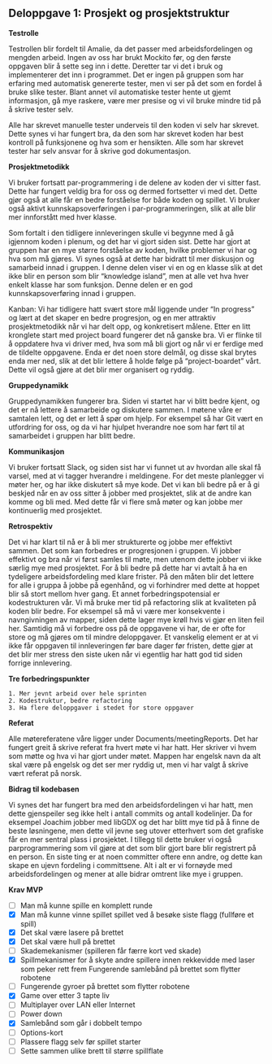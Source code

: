 ## Deloppgave 1: Prosjekt og prosjektstruktur
					
**Testrolle**

Testrollen blir fordelt til Amalie, da det passer med arbeidsfordelingen og mengden arbeid. Ingen av oss har brukt Mockito før, og den første oppgaven blir å sette seg inn i dette. Deretter tar vi det i bruk og implementerer det inn i programmet. Det er ingen på gruppen som har erfaring med automatisk genererte tester, men vi ser på det som en fordel å bruke slike tester. Blant annet vil automatiske tester hente ut gjemt informasjon, gå mye raskere, være mer presise og vi vil bruke mindre tid på å skrive tester selv. 

Alle har skrevet manuelle tester underveis til den koden vi selv har skrevet. Dette synes vi har fungert bra, da den som har skrevet koden har best kontroll på funksjonene og hva som er hensikten. Alle som har skrevet tester har selv ansvar for å skrive god dokumentasjon.


**Prosjektmetodikk**

Vi bruker fortsatt par-programmering i de delene av koden der vi sitter fast. Dette har fungert veldig bra for oss og dermed fortsetter vi med det. Dette gjør også at alle får en bedre forståelse for både koden og spillet. Vi bruker også aktivt kunnskapsoverføringen i par-programmeringen, slik at alle blir mer innforstått med hver klasse.

Som fortalt i den tidligere innleveringen skulle vi begynne med å gå igjennom koden i plenum, og det har vi gjort siden sist. Dette har gjort at gruppen har en mye større forståelse av koden, hvilke problemer vi har og hva som må gjøres. Vi synes også at dette har bidratt til mer diskusjon og samarbeid innad i gruppen. I denne delen viser vi en og en klasse slik at det ikke blir en person som blir “knowledge island”, men at alle vet hva hver enkelt klasse har som funksjon. Denne delen er en god kunnskapsoverføring innad i gruppen.

Kanban: Vi har tidligere hatt svært store mål liggende under “In progress” og lært at det skaper en bedre progresjon, og en mer attraktiv prosjektmetodikk når vi har delt opp, og konkretisert målene. Etter en litt kronglete start med project board fungerer det nå ganske bra. Vi er flinke til å oppdatere hva vi driver med, hva som må bli gjort og når vi er ferdige med de tildelte oppgavene. Enda er det noen store delmål, og disse skal brytes enda mer ned, slik at det blir lettere å holde følge på “project-boardet” vårt. Dette vil også gjøre at det blir mer organisert og ryddig.


**Gruppedynamikk**

Gruppedynamikken fungerer bra. Siden vi startet har vi blitt bedre kjent, og det er nå lettere å samarbeide og diskutere sammen. I møtene våre er samtalen lett, og det er lett å spør om hjelp. For eksempel så har Git vært en utfordring for oss, og da vi har hjulpet hverandre noe som har ført til at samarbeidet i gruppen har blitt bedre.


**Kommunikasjon**

Vi bruker fortsatt Slack, og siden sist har vi funnet ut av hvordan alle skal få varsel, med at vi tagger hverandre i meldingene. For det meste planlegger vi møter her, og har ikke diskutert så mye kode. Det vi kan bli bedre på er å gi beskjed når en av oss sitter å jobber med prosjektet, slik at de andre kan komme og bli med. Med dette får vi flere små møter og kan jobbe mer kontinuerlig med prosjektet.


**Retrospektiv**

Det vi har klart til nå er å bli mer strukturerte og jobbe mer effektivt sammen. 
Det som kan forbedres er progresjonen i gruppen. Vi jobber effektivt og bra når vi først samles til møte, men utenom dette jobber vi ikke særlig mye med prosjektet. For å bli bedre på dette har vi avtalt å ha en tydeligere arbeidsfordeling med klare frister. På den måten blir det lettere for alle i gruppa å jobbe på egenhånd, og vi forhindrer med dette at hoppet blir så stort mellom hver gang.
Et annet forbedringspotensial er kodestrukturen vår. Vi må bruke mer tid på refactoring slik at kvaliteten på koden blir bedre. For eksempel så må vi være mer konsekvente i navngivningen av mapper, siden dette lager mye krøll hvis vi gjør en liten feil her. Samtidig må vi forbedre oss på de oppgavene vi har, de er ofte for store og må gjøres om til mindre deloppgaver.
Et vanskelig element er at vi ikke får oppgaven til innleveringen før bare dager før fristen, dette gjør at det blir mer stress den siste uken når vi egentlig har hatt god tid siden forrige innlevering.


**Tre forbedringspunkter**

	1. Mer jevnt arbeid over hele sprinten
	2. Kodestruktur, bedre refactoring
	3. Ha flere deloppgaver i stedet for store oppgaver



**Referat**

Alle møtereferatene våre ligger under Documents/meetingReports. Det har fungert greit å skrive referat fra hvert møte vi har hatt. Her skriver vi hvem som møtte og hva vi har gjort under møtet. Mappen har engelsk navn da alt skal være på engelsk og det ser mer ryddig ut, men vi har valgt å skrive vært referat på norsk.


**Bidrag til kodebasen**

Vi synes det har fungert bra med den arbeidsfordelingen vi har hatt, men dette gjenspeiler seg ikke helt i antall commits og antall kodelinjer. Da for eksempel Joachim jobber med libGDX og det har blitt mye tid på å finne de beste løsningene, men dette vil jevne seg utover etterhvert som det grafiske får en mer sentral plass i prosjektet.
I tillegg til dette bruker vi også parprogrammering som vil gjøre at det som blir gjort bare blir registrert på en person.
En siste ting er at noen committer oftere enn andre, og dette kan skape en ujevn fordeling i committsene. Alt i alt er vi fornøyde med arbeidsfordelingen og mener at alle bidrar omtrent like mye i gruppen.

**Krav MVP**
- [ ] Man må kunne spille en komplett runde
- [x] Man må kunne vinne spillet spillet ved å besøke siste flagg (fullføre et spill)
- [x] Det skal være lasere på brettet
- [x] Det skal være hull på brettet
- [ ] Skademekanismer (spilleren får færre kort ved skade)
- [x] Spillmekanismer for å skyte andre spillere innen rekkevidde med laser som peker rett frem Fungerende samlebånd på brettet som flytter robotene
- [ ] Fungerende gyroer på brettet som flytter robotene
- [x] Game over etter 3 tapte liv
- [ ] Multiplayer over LAN eller Internet 
- [ ] Power down
- [x] Samlebånd som går i dobbelt tempo
- [ ] Options-kort
- [ ] Plassere flagg selv før spillet starter
- [ ] Sette sammen ulike brett til større spillflate
